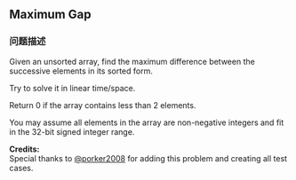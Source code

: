 ## Maximum Gap  
### 问题描述
Given an unsorted array, find the maximum difference between the successive elements in its sorted form.

Try to solve it in linear time/space.

Return 0 if the array contains less than 2 elements.

You may assume all elements in the array are non-negative integers and fit in the 32-bit signed integer range.

**Credits:**<br />Special thanks to [@porker2008](https://oj.leetcode.com/discuss/user/porker2008) for adding this problem and creating all test cases.
